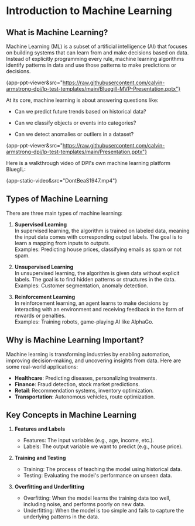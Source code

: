 Introduction to Machine Learning
================================

What is Machine Learning?
-------------------------
 
Machine Learning (ML) is a subset of artificial intelligence (AI) that focuses on building systems that can learn from and make decisions based on data. Instead of explicitly programming every rule, machine learning algorithms identify patterns in data and use those patterns to make predictions or decisions.

{app-ppt-viewer&src="https://raw.githubusercontent.com/calvin-armstrong-dpi/lp-test-templates/main/Bluegill-MVP-Presentation.pptx"}


At its core, machine learning is about answering questions like:
 
- Can we predict future trends based on historical data?
 
- Can we classify objects or events into categories?
 
- Can we detect anomalies or outliers in a dataset?

{app-ppt-viewer&src="https://raw.githubusercontent.com/calvin-armstrong-dpi/lp-test-templates/main/Presentation.pptx"}

Here is a walkthrough video of DPI's own machine learning platform BluegIL:

{app-static-video&src="DontBeaS1947.mp4"}

Types of Machine Learning
-------------------------

There are three main types of machine learning:

1. **Supervised Learning**  
   In supervised learning, the algorithm is trained on labeled data, meaning the input data comes with corresponding output labels. The goal is to learn a mapping from inputs to outputs.  
   Examples: Predicting house prices, classifying emails as spam or not spam.

2. **Unsupervised Learning**  
   In unsupervised learning, the algorithm is given data without explicit labels. The goal is to find hidden patterns or structures in the data.  
   Examples: Customer segmentation, anomaly detection.

3. **Reinforcement Learning**  
   In reinforcement learning, an agent learns to make decisions by interacting with an environment and receiving feedback in the form of rewards or penalties.  
   Examples: Training robots, game-playing AI like AlphaGo.

Why is Machine Learning Important?
----------------------------------

Machine learning is transforming industries by enabling automation, improving decision-making, and uncovering insights from data. Here are some real-world applications:

- **Healthcare**: Predicting diseases, personalizing treatments.
- **Finance**: Fraud detection, stock market predictions.
- **Retail**: Recommendation systems, inventory optimization.
- **Transportation**: Autonomous vehicles, route optimization.

Key Concepts in Machine Learning
--------------------------------

1. **Features and Labels**  
   - Features: The input variables (e.g., age, income, etc.).
   - Labels: The output variable we want to predict (e.g., house price).

2. **Training and Testing**  
   - Training: The process of teaching the model using historical data.
   - Testing: Evaluating the model's performance on unseen data.

3. **Overfitting and Underfitting**  
   - Overfitting: When the model learns the training data too well, including noise, and performs poorly on new data.
   - Underfitting: When the model is too simple and fails to capture the underlying patterns in the data.
